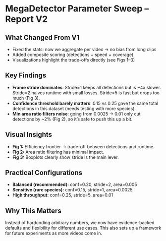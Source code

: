 # MegaDetector Parameter Sweep – Report V2

## What Changed From V1
- Fixed the stats: now we aggregate per video → no bias from long clips
- Added composite scoring (detections + speed + coverage)
- Visualizations highlight the trade-offs directly (see Figs 1–3)

## Key Findings
- **Frame stride dominates**: Stride=1 keeps all detections but is ~4x slower. Stride=2 halves runtime with small losses. Stride=5 is fast but drops too much (Fig 3).
- **Confidence threshold barely matters**: 0.15 vs 0.25 gave the same total detections in this dataset (needs testing with more species).
- **Min area ratio filters noise**: going from 0.0025 → 0.01 only cut detections by ~2% (Fig 2), so it’s safe to push this up a bit.

## Visual Insights
- **Fig 1:** Efficiency frontier → trade-off between detections and runtime.  
- **Fig 2:** Area ratio filtering has minimal impact.  
- **Fig 3:** Boxplots clearly show stride is the main lever.

## Practical Configurations
-  **Balanced (recommended):** conf=0.20, stride=2, area=0.005  
-  **Sensitive (rare species):** conf=0.15, stride=1, area=0.0025  
-  **High throughput:** conf=0.25, stride=5, area=0.01  

## Why This Matters
Instead of hardcoding arbitrary numbers, we now have evidence-backed defaults and flexibility for different use cases. This also sets up a framework for future experiments as more videos come in.
